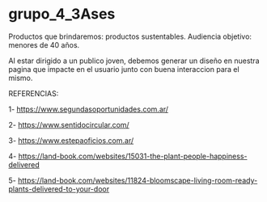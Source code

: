 # grupo_4_3Ases

Productos que brindaremos: productos sustentables.
Audiencia objetivo: menores de 40 años.


Al estar dirigido a un publico joven, debemos generar un diseño en nuestra pagina que impacte en el usuario junto con buena interaccion para el mismo.

REFERENCIAS:

1- https://www.segundasoportunidades.com.ar/

2- https://www.sentidocircular.com/

3- https://www.estepaoficios.com.ar/

4- https://land-book.com/websites/15031-the-plant-people-happiness-delivered

5- https://land-book.com/websites/11824-bloomscape-living-room-ready-plants-delivered-to-your-door